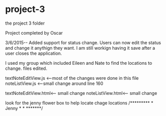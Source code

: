 # project-3
the project 3 folder

Project completed by Oscar

3/6/2015-- Added support for status change. Users can now edit the status and change it anythign they want. I am still workign 
having it save after a user closes the application. 

I used my group which included Eileen and Nate to find the locations to change. 
files edited. 

textNoteEditView.js <--most of the changes were done in this file
noteListView.js <--small change around line 160

textNoteEditView.html<-- small change
noteListView.html<-- small change

look for the jenny flower box to help locate chage locations
    /*********
     * Jenny  *
     * *******/ 



